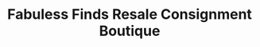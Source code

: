 ---
title: "Fabuless Finds Resale Consignment Boutique"
url: /riverview/fabuless-finds-resale-consignment-boutique/
shop: Gebrauchtwaren
---